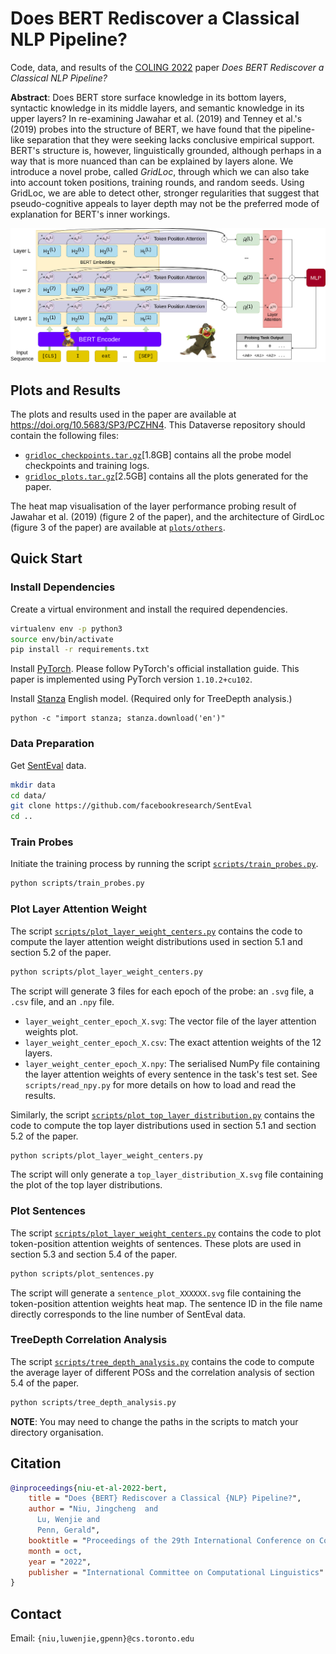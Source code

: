 # Does BERT Rediscover a Classical NLP Pipeline?
Code, data, and results of the [COLING 2022](https://coling2022.org) paper _Does BERT Rediscover a Classical NLP Pipeline?_

**Abstract**: Does BERT store surface knowledge in its bottom layers, syntactic knowledge in its middle layers, and semantic knowledge in its upper layers? In re-examining Jawahar et al. (2019) and Tenney et al.'s (2019) probes into the structure of BERT, we have found that the pipeline-like separation that they were seeking lacks conclusive empirical support. BERT's structure is, however, linguistically grounded, although perhaps in a way that is more nuanced than can be explained by layers alone. We introduce a novel probe, called _GridLoc_, through which we can also take into account token positions, training rounds, and random seeds. Using GridLoc, we are able to detect other, stronger regularities that suggest that pseudo-cognitive appeals to layer depth may not be the preferred mode of explanation for BERT's inner workings.

![](plots/others/architecture.png)

## Plots and Results

The plots and results used in the paper are available at https://doi.org/10.5683/SP3/PCZHN4.
This Dataverse repository should contain the following files:
- [`gridloc_checkpoints.tar.gz`](https://borealisdata.ca/file.xhtml?fileId=378579)[1.8GB] contains all the probe model checkpoints and training logs.
- [`gridloc_plots.tar.gz`](https://borealisdata.ca/file.xhtml?fileId=378580)[2.5GB] contains all the plots generated for the paper.

The heat map visualisation of the layer performance probing result of Jawahar et al. (2019) (figure 2 of the paper), and the architecture of GirdLoc (figure 3 of the paper) are available at [`plots/others`](plots/others).

## Quick Start

### Install Dependencies
Create a virtual environment and install the required dependencies.
```bash
virtualenv env -p python3
source env/bin/activate
pip install -r requirements.txt
```
Install [PyTorch](https://pytorch.org/get-started/locally/).
Please follow PyTorch's official installation guide.
This paper is implemented using PyTorch version `1.10.2+cu102`.

Install [Stanza](https://stanfordnlp.github.io/stanza/) English model. (Required only for TreeDepth analysis.)
```
python -c "import stanza; stanza.download('en')"
```

### Data Preparation

Get [SentEval](https://github.com/facebookresearch/SentEval) data.
```bash
mkdir data
cd data/
git clone https://github.com/facebookresearch/SentEval
cd ..
```

### Train Probes
Initiate the training process by running the script [`scripts/train_probes.py`](scripts/train_probes.py).
```bash
python scripts/train_probes.py
```

### Plot Layer Attention Weight
The script [`scripts/plot_layer_weight_centers.py`](scripts/plot_layer_weight_centers.py) contains the code to compute the layer attention weight distributions used in section 5.1 and section 5.2 of the paper.
```bash
python scripts/plot_layer_weight_centers.py
```
The script will generate 3 files for each epoch of the probe: an `.svg` file, a `.csv` file, and an `.npy` file.
- `layer_weight_center_epoch_X.svg`: The vector file of the layer attention weights plot.
- `layer_weight_center_epoch_X.csv`: The exact attention weights of the 12 layers.
- `layer_weight_center_epoch_X.npy`: The serialised NumPy file containing the layer attention weights of every sentence in the task's test set.  See `scripts/read_npy.py` for more details on how to load and read the results.

Similarly, the script [`scripts/plot_top_layer_distribution.py`](scripts/plot_top_layer_distribution.py) contains the code to compute the top layer distributions used in section 5.1 and section 5.2 of the paper.
```bash
python scripts/plot_layer_weight_centers.py
```
The script will only generate a `top_layer_distribution_X.svg` file containing the plot of the top layer distributions.

### Plot Sentences
The script [`scripts/plot_layer_weight_centers.py`](scripts/plot_layer_weight_centers.py) contains the code to plot token-position attention weights of sentences.  These plots are used in section 5.3 and section 5.4 of the paper.
```bash
python scripts/plot_sentences.py
```

The script will generate a `sentence_plot_XXXXXX.svg` file containing the token-position attention weights heat map.  The sentence ID in the file name directly corresponds to the line number of SentEval data.

### TreeDepth Correlation Analysis
The script [`scripts/tree_depth_analysis.py`](scripts/tree_depth_analysis.py) contains the code to compute the average layer of different POSs and the correlation analysis of section 5.4 of the paper.

```bash
python scripts/tree_depth_analysis.py
```

**NOTE**: You may need to change the paths in the scripts to match your directory organisation.

## Citation
```bibtex
@inproceedings{niu-et-al-2022-bert,
    title = "Does {BERT} Rediscover a Classical {NLP} Pipeline?",
    author = "Niu, Jingcheng  and
      Lu, Wenjie and
      Penn, Gerald",
    booktitle = "Proceedings of the 29th International Conference on Computational Linguistics",
    month = oct,
    year = "2022",
    publisher = "International Committee on Computational Linguistics"
}
```

## Contact
Email: `{niu,luwenjie,gpenn}@cs.toronto.edu`